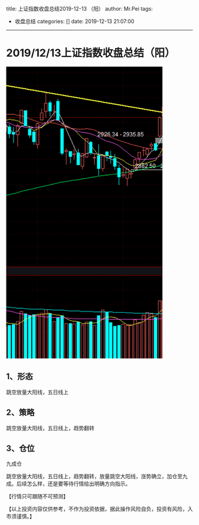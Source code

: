 title: 上证指数收盘总结2019-12-13 （阳）
author: Mr.Pei
tags:

  - 收盘总结
categories: []
date: 2019-12-13  21:07:00
---
# 2019/12/13上证指数收盘总结（阳）

![](https://github.com/Soros1990/markDownImages/blob/master/20191213221214.png?raw=true)

## 1、形态

跳空放量大阳线，五日线上

## 2、策略

跳空放量大阳线，五日线上，趋势翻转

## 3、仓位
九成仓

跳空放量大阳线，五日线上，趋势翻转，放量跳空大阳线，涨势确立，加仓至九成。后续怎么样，还是要等待行情给出明确方向指示。

【行情只可跟随不可预测】

【以上投资内容仅供参考，不作为投资依据，据此操作风险自负，投资有风险，入市须谨慎。】